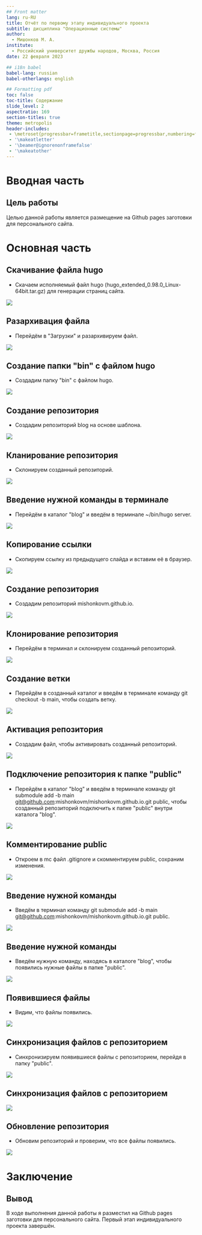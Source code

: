 ```yaml
---
## Front matter
lang: ru-RU
title: Отчёт по первому этапу индивидуального проекта
subtitle: дисциплина "Операционные системы"
author:
  - Мишонков М. А.
institute:
  - Российский университет дружбы народов, Москва, Россия
date: 22 февраля 2023

## i18n babel
babel-lang: russian
babel-otherlangs: english

## Formatting pdf
toc: false
toc-title: Содержание
slide_level: 2
aspectratio: 169
section-titles: true
theme: metropolis
header-includes:
 - \metroset{progressbar=frametitle,sectionpage=progressbar,numbering=fraction}
 - '\makeatletter'
 - '\beamer@ignorenonframefalse'
 - '\makeatother'
---
```


# Вводная часть

## Цель работы

Целью данной работы является размещение на Github pages заготовки для персонального сайта.

# Основная часть

## Скачивание файла hugo

- Скачаем исполняемый файл hugo (hugo_extended_0.98.0_Linux-64bit.tar.gz) для генерации страниц сайта.

![](./image/Рис.1.png)

## Разархивация файла

- Перейдём в "Загрузки" и разархивируем файл.

![](./image/Рис.2.png)

## Создание папки "bin" с файлом hugo

- Создадим папку "bin" с файлом hugo.

![](./image/Рис.3.png)

## Создание репозитория

- Создадим репозиторий blog на основе шаблона.

![](./image/Рис.4.png)

## Кланирование репозитория 

- Склонируем созданный репозиторий.

![](./image/Рис.5.png)

## Введение нужной команды в терминале 

- Перейдём в каталог "blog" и введём в терминале ~/bin/hugo server.

![](./image/Рис.6.png)

## Копирование ссылки

- Скопируем ссылку из предыдущего слайда и вставим её в браузер.

![](./image/Рис.7.png)

## Создание репозитория 

- Создадим репозиторий mishonkovm.github.io.

![](./image/Рис.8.png)

## Клонирование репозитория

- Перейдём в терминал и склонируем созданный репозиторий.

![](./image/Рис.9.png)

## Создание ветки 

- Перейдём в созданный каталог и введём в терминале команду git checkout -b main, чтобы создать ветку.

![](./image/Рис.10.png)

## Активация репозитория

- Создадим файл, чтобы активировать созданный репозиторий.

![](./image/Рис.11.png)

## Подключение репозитория к папке "public"

- Перейдём в каталог "blog" и введём в терминале команду git submodule add -b main git@github.com:mishonkovm/mishonkovm.github.io.git public, чтобы созданный репозиторий подключить к папке "public" внутри каталога "blog".

![](./image/Рис.13.png)

## Комментирование public 

- Откроем в mc файл .gitignore и скомментируем public, сохраним изменения.

![](./image/Рис.14.png)

## Введение нужной команды

- Введём в терминал команду git submodule add -b main git@github.com:mishonkovm/mishonkovm.github.io.git public.

![](./image/Рис.16.png)

## Введение нужной команды

- Введём нужную команду, находясь в каталоге "blog", чтобы появились нужные файлы в папке "public".

![](./image/Рис.18.png)

## Появившиеся файлы

- Видим, что файлы появились. 

![](./image/Рис.19.png)

## Синхронизация файлов с репозиторием

- Синхронизируем появившиеся файлы с репозиторием, перейдя в папку "public".

![](./image/Рис.20.png)

## Синхронизация файлов с репозиторием

![](./image/Рис.21.png)

## Обновление репозитория

- Обновим репозиторий и проверим, что все файлы появились.

![](./image/Рис.22.png)

# Заключение

## Вывод

В ходе выполнения данной работы я разместил на Github pages заготовки для персонального сайта. Первый этап индивидуального проекта завершён. 
